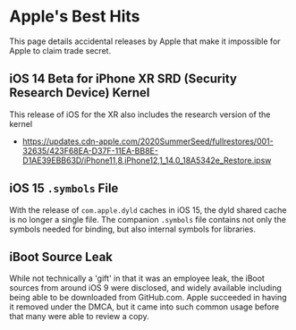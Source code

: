 # Apple's Best Hits

This page details accidental releases by Apple that make it impossible for Apple to claim trade secret.

## iOS 14 Beta for iPhone XR SRD (Security Research Device) Kernel

This release of iOS for the XR also includes the research version of the kernel

* <https://updates.cdn-apple.com/2020SummerSeed/fullrestores/001-32635/423F68EA-D37F-11EA-BB8E-D1AE39EBB63D/iPhone11,8,iPhone12,1_14.0_18A5342e_Restore.ipsw>

## iOS 15 `.symbols` File

With the release of `com.apple.dyld` caches in iOS 15, the dyld shared cache is no longer a single file.  The companion
`.symbols` file contains not only the symbols needed for binding, but also internal symbols for libraries.

## iBoot Source Leak

While not technically a 'gift' in that it was an employee leak, the iBoot sources from around iOS 9 were disclosed, and widely available including being able to be downloaded from GitHub.com.  Apple succeeded in having it removed under the DMCA, but it came into such common usage before that many were able to review a copy.
